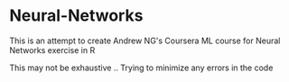 # Neural-Networks

This is an attempt to create Andrew NG's Coursera ML course for Neural Networks exercise in R

This may not be exhaustive .. Trying to minimize any errors in the code

